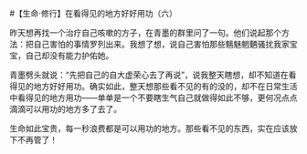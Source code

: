 #【生命⋅修行】在看得见的地方好好用功（六）

昨天想再找一个治疗自己咳嗽的方子，在青墨的群里问了一句。他们说起那个方法：把自己害怕的事情罗列出来。我想了想，说自己害怕那些魑魅魍魉骚扰我家宝宝，自己却没有能力护佑她。

青墨劈头就说：“先把自己的自大虚荣心去了再说”，说我整天瞎想，却不知道在看得见的地方好好用功。确实如此，整天想那些看不见的有的没的，却不在日常生活中看得见的地方用功——单单是一个不要瞎生气自己就做得如此不够，更何况点点滴滴可以用功的地方多了去了。

生命如此宝贵，每一秒浪费都是可以用功的地方。那些看不见的东西，实在应该放下不再管了！